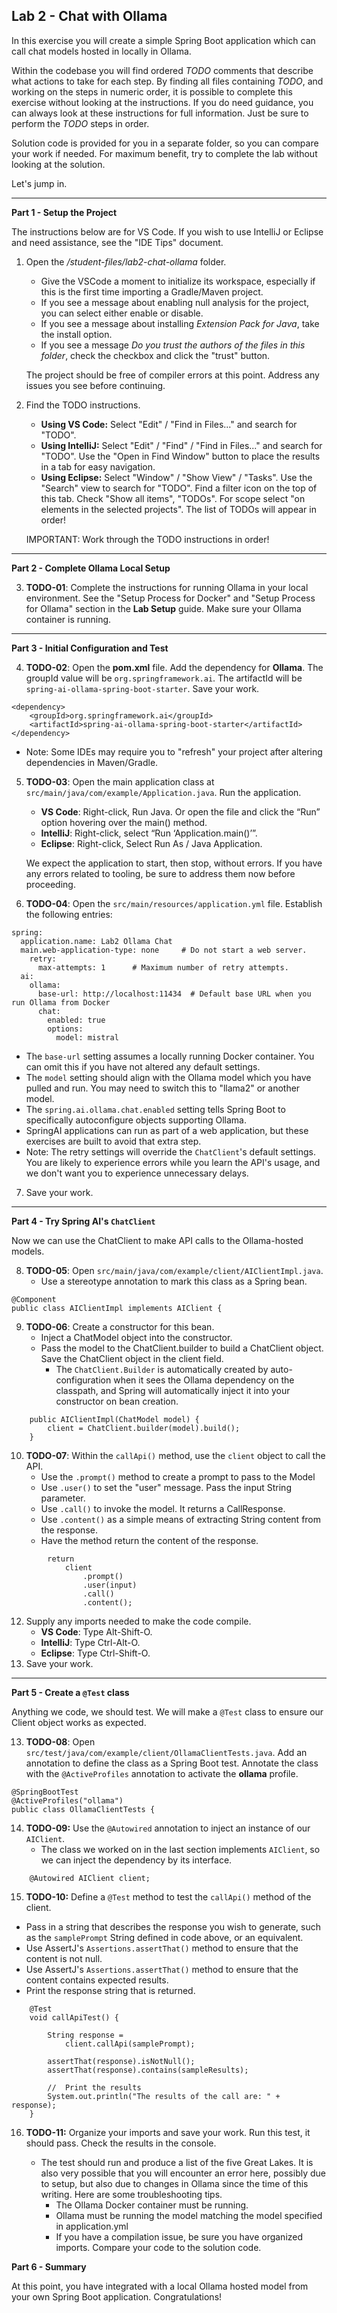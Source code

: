 ## Lab 2 - Chat with Ollama

In this exercise you will create a simple Spring Boot application which can call chat models hosted in locally in Ollama.

Within the codebase you will find ordered *TODO* comments that describe what actions to take for each step.  By finding all files containing *TODO*, and working on the steps in numeric order, it is possible to complete this exercise without looking at the instructions.  If you do need guidance, you can always look at these instructions for full information.  Just be sure to perform the *TODO* steps in order.

Solution code is provided for you in a separate folder, so you can compare your work if needed.  For maximum benefit, try to complete the lab without looking at the solution.

Let's jump in.

---
**Part 1 - Setup the Project**

The instructions below are for VS Code. If you wish to use IntelliJ or Eclipse and need assistance, see the "IDE Tips" document.

1. Open the _/student-files/lab2-chat-ollama_ folder.  
    * Give the VSCode a moment to initialize its workspace, especially if this is the first time importing a Gradle/Maven project.
    * If you see a message about enabling null analysis for the project, you can select either enable or disable.
    * If you see a message about installing _Extension Pack for Java_, take the install option.
    * If you see a message _Do you trust the authors of the files in this folder_, check the checkbox and click the "trust" button.

    The project should be free of compiler errors at this point.  Address any issues you see before continuing.

2. Find the TODO instructions.

    * **Using VS Code:** Select "Edit" / "Find in Files..." and search for "TODO".
    * **Using IntelliJ:**  Select "Edit" / "Find" / "Find in Files..." and search for "TODO".  Use the "Open in Find Window" button to place the results in a tab for easy navigation.
    * **Using Eclipse:** Select "Window" / "Show View" / "Tasks".  Use the "Search" view to search for "TODO".  Find a filter icon on the top of this tab.  Check "Show all items", "TODOs".  For scope select "on elements in the selected projects".  The list of TODOs will appear in order!

    IMPORTANT: Work through the TODO instructions in order!   


---
**Part 2 - Complete Ollama Local Setup**

3. **TODO-01**:  Complete the instructions for running Ollama in your local environment.  See the "Setup Process for Docker" and "Setup Process for Ollama" section in the **Lab Setup** guide.  Make sure your Ollama container is running.

---
**Part 3 - Initial Configuration and Test**

4. **TODO-02**: Open the **pom.xml** file.  Add the dependency for **Ollama**.  The groupId value will be `org.springframework.ai`.  The artifactId will be `spring-ai-ollama-spring-boot-starter`.  Save your work.

```
<dependency>
	<groupId>org.springframework.ai</groupId>
	<artifactId>spring-ai-ollama-spring-boot-starter</artifactId>
</dependency>
```
- Note: Some IDEs may require you to "refresh" your project after altering dependencies in Maven/Gradle.

5.  **TODO-03**: Open the main application class at `src/main/java/com/example/Application.java`.  Run the application.

    * **VS Code**: Right-click, Run Java.  Or open the file and click the “Run” option hovering over the main() method.
    * **IntelliJ**: Right-click, select “Run ‘Application.main()’”. 
    * **Eclipse**: Right-click, Select Run As / Java Application.

    We expect the application to start, then stop, without errors.  If you have any errors related to tooling, be sure to address them now before proceeding.

1.  **TODO-04**: Open the `src/main/resources/application.yml` file.  Establish the following entries:

```
spring:
  application.name: Lab2 Ollama Chat
  main.web-application-type: none     # Do not start a web server.
    retry:
      max-attempts: 1      # Maximum number of retry attempts.
  ai:
    ollama:
      base-url: http://localhost:11434  # Default base URL when you run Ollama from Docker
      chat:
        enabled: true
        options:
          model: mistral

```
  * The `base-url` setting assumes a locally running Docker container.  You can omit this if you have not altered any default settings.
  * The `model` setting should align with the Ollama model which you have pulled and run.  You may need to switch this to "llama2" or another model.
  * The `spring.ai.ollama.chat.enabled` setting tells Spring Boot to specifically autoconfigure objects supporting Ollama.
  * SpringAI applications can run as part of a web application, but these exercises are built to avoid that extra step.
  * Note: The retry settings will override the `ChatClient`'s default settings.  You are likely to experience errors while you learn the API's usage, and we don't want you to experience unnecessary delays.
  
7.  Save your work.  

---
**Part 4 - Try Spring AI's `ChatClient`**

Now we can use the ChatClient to make API calls to the Ollama-hosted models.

8. **TODO-05**:  Open `src/main/java/com/example/client/AIClientImpl.java`.  
    - Use a stereotype annotation to mark this class as a Spring bean.  

```
@Component
public class AIClientImpl implements AIClient {
```

9. **TODO-06**: Create a constructor for this bean.  
    - Inject a ChatModel object into the constructor.  
    - Pass the model to the ChatClient.builder to build a ChatClient object.  Save the ChatClient object in the client field.
        - The `ChatClient.Builder` is automatically created by auto-configuration when it sees the Ollama dependency on the classpath, and Spring will automatically inject it into your constructor on bean creation.  

```
    public AIClientImpl(ChatModel model) {
        client = ChatClient.builder(model).build();
    }
```

10. **TODO-07**:  Within the `callApi()` method, use the `client` object to call the API.
    *  Use the `.prompt()` method to create a prompt to pass to the Model
    *  Use `.user()` to set the "user" message. Pass the input String parameter.
    *  Use `.call()` to invoke the model.  It returns a CallResponse.
    *  Use `.content()` as a simple means of extracting String content from the response. 
    *  Have the method return the content of the response.
```
        return 
            client
                .prompt()
                .user(input)
                .call()
                .content();
```

12. Supply any imports needed to make the code compile.
    * **VS Code**: Type Alt-Shift-O.
    * **IntelliJ**: Type Ctrl-Alt-O.
    * **Eclipse**: Type Ctrl-Shift-O.
1. Save your work.

---
**Part 5 - Create a `@Test` class**

Anything we code, we should test.  We will make a `@Test` class to ensure our Client object works as expected.

13. **TODO-08**:  Open `src/test/java/com/example/client/OllamaClientTests.java`.  Add an annotation to define the class as a Spring Boot test.  Annotate the class with the `@ActiveProfiles` annotation to activate the **ollama** profile.

```
@SpringBootTest
@ActiveProfiles("ollama")
public class OllamaClientTests {
```

14. **TODO-09:** Use the `@Autowired` annotation to inject an instance of our `AIClient`.
    - The class we worked on in the last section implements `AIClient`, so we can inject the dependency by its interface.

```
    @Autowired AIClient client;
```

15.  **TODO-10:** Define a `@Test` method to test the `callApi()` method of the client.

  * Pass in a string that describes the response you wish to generate, such as the `samplePrompt` String defined in code above, or an equivalent.
  * Use AssertJ's `Assertions.assertThat()` method to ensure that the content is not null.
  * Use AssertJ's `Assertions.assertThat()` method to ensure that the content contains expected results.
  * Print the response string that is returned.

```
	@Test
	void callApiTest() {

        String response =
            client.callApi(samplePrompt);

        assertThat(response).isNotNull();
        assertThat(response).contains(sampleResults);
    
		//	Print the results
		System.out.println("The results of the call are: " + response);
    }
```
16. **TODO-11:**  Organize your imports and save your work.  Run this test, it should pass.  Check the results in the console.

    * The test should run and produce a list of the five Great Lakes.  It is also very possible that you will encounter an error here, possibly due to setup, but also due to changes in Ollama since the time of this writing.  Here are some troubleshooting tips.
        * The Ollama Docker container must be running.
        * Ollama must be running the model matching the model specified in application.yml
        * If you have a compilation issue, be sure you have organized imports.  Compare your code to the solution code.


**Part 6 - Summary**

At this point, you have integrated with a local Ollama hosted model from your own Spring Boot application.  Congratulations! 

